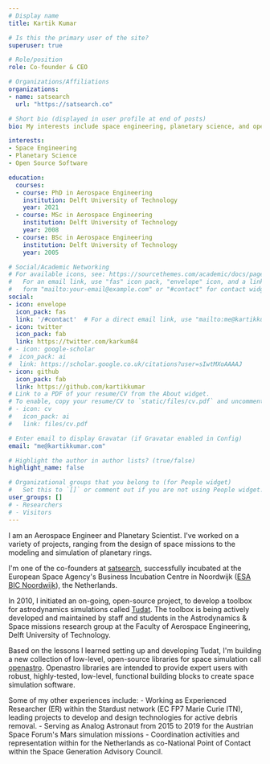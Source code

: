 ```yaml
---
# Display name
title: Kartik Kumar

# Is this the primary user of the site?
superuser: true

# Role/position
role: Co-founder & CEO

# Organizations/Affiliations
organizations:
- name: satsearch
  url: "https://satsearch.co"

# Short bio (displayed in user profile at end of posts)
bio: My interests include space engineering, planetary science, and open source software.

interests:
- Space Engineering
- Planetary Science
- Open Source Software

education:
  courses:
  - course: PhD in Aerospace Engineering
    institution: Delft University of Technology
    year: 2021
  - course: MSc in Aerospace Engineering
    institution: Delft University of Technology
    year: 2008
  - course: BSc in Aerospace Engineering
    institution: Delft University of Technology
    year: 2005

# Social/Academic Networking
# For available icons, see: https://sourcethemes.com/academic/docs/page-builder/#icons
#   For an email link, use "fas" icon pack, "envelope" icon, and a link in the
#   form "mailto:your-email@example.com" or "#contact" for contact widget.
social:
- icon: envelope
  icon_pack: fas
  link: '/#contact'  # For a direct email link, use "mailto:me@kartikkumar.com".
- icon: twitter
  icon_pack: fab
  link: https://twitter.com/karkum84
# - icon: google-scholar
#  icon_pack: ai
#  link: https://scholar.google.co.uk/citations?user=sIwtMXoAAAAJ
- icon: github
  icon_pack: fab
  link: https://github.com/kartikkumar
# Link to a PDF of your resume/CV from the About widget.
# To enable, copy your resume/CV to `static/files/cv.pdf` and uncomment the lines below.
# - icon: cv
#   icon_pack: ai
#   link: files/cv.pdf

# Enter email to display Gravatar (if Gravatar enabled in Config)
email: "me@kartikkumar.com"

# Highlight the author in author lists? (true/false)
highlight_name: false

# Organizational groups that you belong to (for People widget)
#   Set this to `[]` or comment out if you are not using People widget.
user_groups: []
# - Researchers
# - Visitors
---
```


I am an Aerospace Engineer and Planetary Scientist. I've worked on a variety of projects, ranging from the design of space missions to the modeling and simulation of planetary rings.

I'm one of the co-founders at [satsearch](https://satsearch.co "satsearch: the global marketplace for the space industry"), successfully incubated at the European Space Agency's Business Incubation Centre in Noordwijk ([ESA BIC Noordwijk](https://www.sbicnoordwijk.nl "ESA BIC Noordwijk")), the Netherlands.

In 2010, I initiated an on-going, open-source project, to develop a toolbox for astrodynamics simulations called [Tudat](https://github.com/tudat "Tudat on GitHub"). The toolbox is being actively developed and maintained by staff and students in the Astrodynamics & Space missions research group at the Faculty of Aerospace Engineering, Delft University of Technology.

Based on the lessons I learned setting up and developing Tudat, I'm building a new collection of low-level, open-source libraries for space simulation call [openastro](https://github.com/openastro "openastro on GitHub"). Openastro libraries are intended to provide expert users with robust, highly-tested, low-level, functional building blocks to create space simulation software.

Some of my other experiences include:
    - Working as Experienced Researcher (ER) within the Stardust network (EC FP7 Marie Curie ITN), leading projects to develop and design technologies for active debris removal.
    - Serving as Analog Astronaut from 2015 to 2019 for the Austrian Space Forum's Mars simulation missions
    - Coordination activities and representation within for the Netherlands as co-National Point of Contact within the Space Generation Advisory Council.